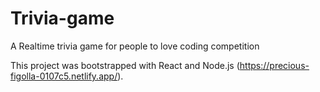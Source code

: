 # Trivia-game
A Realtime  trivia game for people to love coding competition 

This project was bootstrapped with React and Node.js (https://precious-figolla-0107c5.netlify.app/).


